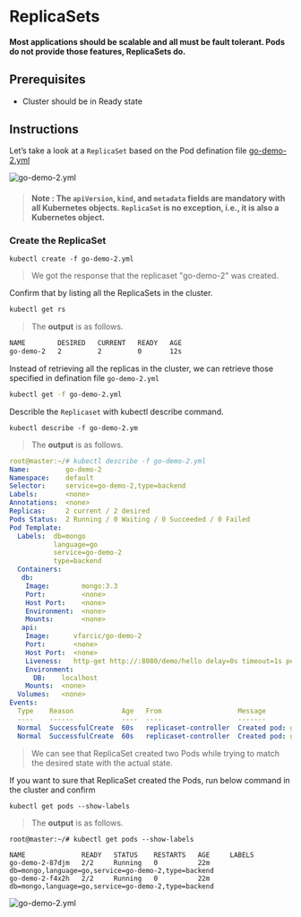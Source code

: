 # ReplicaSets

#### Most applications should be scalable and all must be fault tolerant. Pods do not provide those features, ReplicaSets do.

## Prerequisites

- Cluster should be in Ready state

## Instructions

Let’s take a look at a `ReplicaSet` based on the Pod defination file [go-demo-2.yml](/Labs/Replicaset/go-demo-2.yml)

![go-demo-2.yml](https://github.com/shivamjhalabfiles/kubernetes-lab/blob/master/images/go-demo-2.png)

> #### Note : The `apiVersion`, `kind`, and `metadata` fields are mandatory with all Kubernetes objects. `ReplicaSet` is no exception, i.e., it is also a Kubernetes object.

### Create the ReplicaSet 
```
kubectl create -f go-demo-2.yml
```
> We got the response that the replicaset "go-demo-2" was created.

Confirm that by listing all the ReplicaSets in the cluster.
```bash
kubectl get rs
```
> The **output** is as follows.

```bash
NAME        DESIRED   CURRENT   READY   AGE
go-demo-2   2         2         0       12s
```
Instead of retrieving all the replicas in the cluster, we can retrieve those specified in defination file `go-demo-2.yml`

```bash
kubectl get -f go-demo-2.yml
```

Describle the `Replicaset` with kubectl describe command.
```
kubectl describe -f go-demo-2.ym
```
> The **output** is as follows.
```yaml
root@master:~/# kubectl describe -f go-demo-2.yml 
Name:         go-demo-2
Namespace:    default
Selector:     service=go-demo-2,type=backend
Labels:       <none>
Annotations:  <none>
Replicas:     2 current / 2 desired
Pods Status:  2 Running / 0 Waiting / 0 Succeeded / 0 Failed
Pod Template:
  Labels:  db=mongo
           language=go
           service=go-demo-2
           type=backend
  Containers:
   db:
    Image:        mongo:3.3
    Port:         <none>
    Host Port:    <none>
    Environment:  <none>
    Mounts:       <none>
   api:
    Image:      vfarcic/go-demo-2
    Port:       <none>
    Host Port:  <none>
    Liveness:   http-get http://:8080/demo/hello delay=0s timeout=1s period=10s #success=1 #failure=3
    Environment:
      DB:    localhost
    Mounts:  <none>
  Volumes:   <none>
Events:
  Type    Reason            Age   From                   Message
  ----    ------            ----  ----                   -------
  Normal  SuccessfulCreate  60s   replicaset-controller  Created pod: go-demo-2-f4x2h
  Normal  SuccessfulCreate  60s   replicaset-controller  Created pod: go-demo-2-87djm

```
> We can see that ReplicaSet created two Pods while trying to match the desired state with the actual state.

 If you want to sure that ReplicaSet created the Pods, run below command in the cluster and confirm
 ```
 kubectl get pods --show-labels
 ```
> The **output** is as follows.
```
root@master:~/# kubectl get pods --show-labels

NAME              READY   STATUS    RESTARTS   AGE     LABELS
go-demo-2-87djm   2/2     Running   0          22m     db=mongo,language=go,service=go-demo-2,type=backend
go-demo-2-f4x2h   2/2     Running   0          22m     db=mongo,language=go,service=go-demo-2,type=backend
```
![go-demo-2.yml](https://github.com/shivamjhalabfiles/kubernetes-lab/blob/master/images/go-demo-2.png)